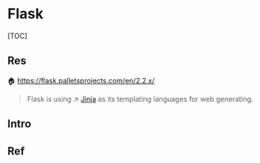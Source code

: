 # Flask

[TOC]



## Res
🏠 https://flask.palletsprojects.com/en/2.2.x/

> Flask is using ↗ [Jinja](../../../../../../../../../Software%20Engineering/☝️%20Application%20Software%20Engineering/🕸️%20Web%20Development%20&%20The%20Internet/🖥️%20Web%20FrontEnd%20Dev/⬆️%20Frontend%20Optimization/Web%20Templating/Web%20Templating%20Engines%20&%20Languages/Jinja/Jinja.md) as its templating languages for web generating.



## Intro



## Ref
[Flask 大型教程 2017]: https://wizardforcel.gitbooks.io/the-flask-mega-tutorial-2017-zh/content/

[The Flask Mega-Tutorial Part I: Hello, World!]: https://blog.miguelgrinberg.com/post/the-flask-mega-tutorial-part-i-hello-world
